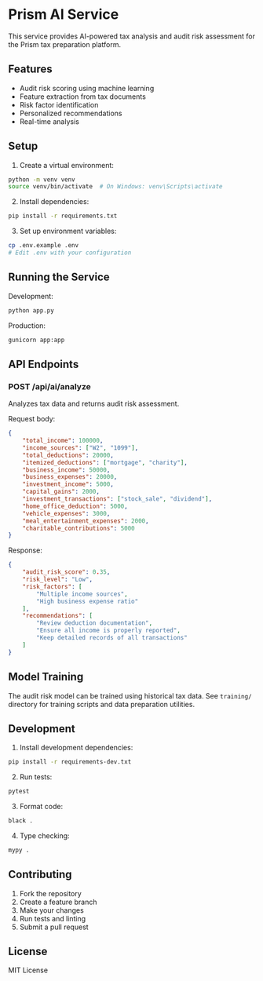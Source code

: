 # Prism AI Service

This service provides AI-powered tax analysis and audit risk assessment for the Prism tax preparation platform.

## Features

- Audit risk scoring using machine learning
- Feature extraction from tax documents
- Risk factor identification
- Personalized recommendations
- Real-time analysis

## Setup

1. Create a virtual environment:
```bash
python -m venv venv
source venv/bin/activate  # On Windows: venv\Scripts\activate
```

2. Install dependencies:
```bash
pip install -r requirements.txt
```

3. Set up environment variables:
```bash
cp .env.example .env
# Edit .env with your configuration
```

## Running the Service

Development:
```bash
python app.py
```

Production:
```bash
gunicorn app:app
```

## API Endpoints

### POST /api/ai/analyze
Analyzes tax data and returns audit risk assessment.

Request body:
```json
{
    "total_income": 100000,
    "income_sources": ["W2", "1099"],
    "total_deductions": 20000,
    "itemized_deductions": ["mortgage", "charity"],
    "business_income": 50000,
    "business_expenses": 20000,
    "investment_income": 5000,
    "capital_gains": 2000,
    "investment_transactions": ["stock_sale", "dividend"],
    "home_office_deduction": 5000,
    "vehicle_expenses": 3000,
    "meal_entertainment_expenses": 2000,
    "charitable_contributions": 5000
}
```

Response:
```json
{
    "audit_risk_score": 0.35,
    "risk_level": "Low",
    "risk_factors": [
        "Multiple income sources",
        "High business expense ratio"
    ],
    "recommendations": [
        "Review deduction documentation",
        "Ensure all income is properly reported",
        "Keep detailed records of all transactions"
    ]
}
```

## Model Training

The audit risk model can be trained using historical tax data. See `training/` directory for training scripts and data preparation utilities.

## Development

1. Install development dependencies:
```bash
pip install -r requirements-dev.txt
```

2. Run tests:
```bash
pytest
```

3. Format code:
```bash
black .
```

4. Type checking:
```bash
mypy .
```

## Contributing

1. Fork the repository
2. Create a feature branch
3. Make your changes
4. Run tests and linting
5. Submit a pull request

## License

MIT License 
